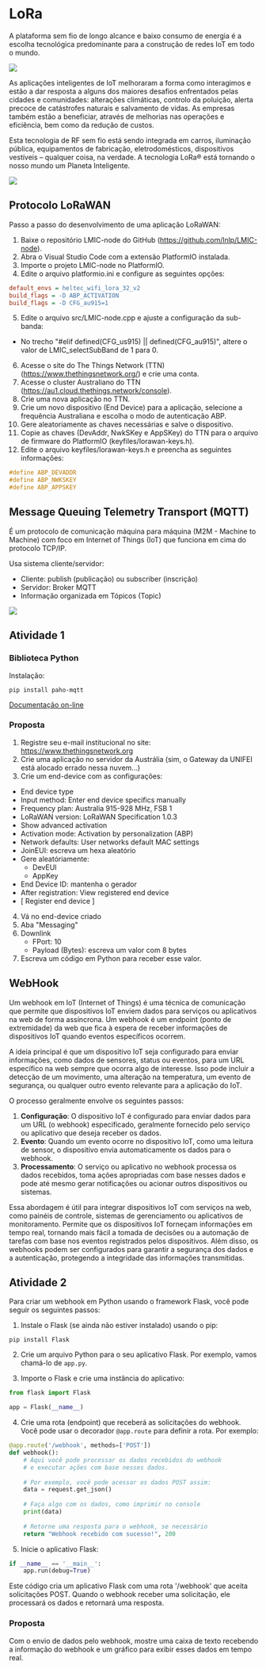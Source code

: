 # LoRa
A plataforma sem fio de longo alcance e baixo consumo de energia é a escolha tecnológica predominante para a 
construção de redes IoT em todo o mundo.

<img src="https://www.mokosmart.com/wp-content/uploads/2020/01/lorawan-technology02.jpg" />

As aplicações inteligentes de IoT melhoraram a forma como interagimos e estão a dar resposta a alguns dos maiores desafios 
enfrentados pelas cidades e comunidades: alterações climáticas, controlo da poluição, alerta precoce de catástrofes naturais 
e salvamento de vidas. As empresas também estão a beneficiar, através de melhorias nas operações e eficiência, bem como da redução de custos.

Esta tecnologia de RF sem fio está sendo integrada em carros, iluminação pública, equipamentos de fabricação, eletrodomésticos, 
dispositivos vestíveis – qualquer coisa, na verdade. A tecnologia LoRa® está tornando o nosso mundo um Planeta Inteligente.

<img src="https://tekzitel.com/wp-content/uploads/2020/04/lorawan_schema_resize.png" />

## Protocolo LoRaWAN

Passo a passo do desenvolvimento de uma aplicação LoRaWAN:
 1. Baixe o repositório LMIC-node do GitHub (https://github.com/lnlp/LMIC-node).
 2. Abra o Visual Studio Code com a extensão PlatformIO instalada.
 3. Importe o projeto LMIC-node no PlatformIO.
 4. Edite o arquivo platformio.ini e configure as seguintes opções:
```ini
default_envs = heltec_wifi_lora_32_v2
build_flags = -D ABP_ACTIVATION
build_flags = -D CFG_au915=1
```
 5. Edite o arquivo src/LMIC-node.cpp e ajuste a configuração da sub-banda:
  - No trecho "#elif defined(CFG_us915) || defined(CFG_au915)", altere o valor de LMIC_selectSubBand de 1 para 0.
 6. Acesse o site do The Things Network (TTN) (https://www.thethingsnetwork.org/) e crie uma conta.
 7. Acesse o cluster Australiano do TTN (https://au1.cloud.thethings.network/console).
 8. Crie uma nova aplicação no TTN.
 9. Crie um novo dispositivo (End Device) para a aplicação, selecione a frequência Australiana e escolha o modo de autenticação ABP.
 10. Gere aleatoriamente as chaves necessárias e salve o dispositivo.
 11. Copie as chaves (DevAddr, NwkSKey e AppSKey) do TTN para o arquivo de firmware do PlatformIO (keyfiles/lorawan-keys.h).
 5. Edite o arquivo keyfiles/lorawan-keys.h e preencha as seguintes informações:
```c
#define ABP_DEVADDR
#define ABP_NWKSKEY
#define ABP_APPSKEY
```

## Message Queuing Telemetry Transport (MQTT)

É um protocolo de comunicação máquina para máquina (M2M - Machine to Machine) com 
foco em Internet of Things (IoT) que funciona em cima do protocolo TCP/IP. 

Usa sistema cliente/servidor:
- Cliente: publish (publicação) ou subscriber (inscrição)
- Servidor: Broker MQTT
- Informação organizada em Tópicos (Topic) </br>
<img src="https://hackernoon.com/hn-images/1*-GHFC93E4ODwNc98IE5_vA.gif"/>

## Atividade 1
### Biblioteca Python

Instalação:
```console
pip install paho-mqtt
```
[Documentação on-line](https://github.com/eclipse/paho.mqtt.python/tree/master/examples)

### Proposta

1. Registre seu e-mail institucional no site: https://www.thethingsnetwork.org
2. Crie uma aplicação no servidor da Austrália (sim, o Gateway da UNIFEI está alocado errado nessa nuvem...)
3. Crie um end-device com as configurações:
 - End device type
 - Input method: Enter end device specifics manually
 - Frequency plan: Australia 915-928 MHz, FSB 1
 - LoRaWAN version: LoRaWAN Specification 1.0.3
 - Show advanced activation
 - Activation mode: Activation by personalization (ABP)
 - Network defaults: User networks default MAC settings
 - JoinEUI: escreva um hexa aleatório
 - Gere aleatóriamente:
   - DevEUI
   - AppKey
 - End Device ID: mantenha o gerador
 - After registration: View registered end device
 - [ Register end device ]
4. Vá no end-device criado
5. Aba "Messaging"
6. Downlink
   - FPort: 10
   - Payload (Bytes): escreva um valor com 8 bytes
7. Escreva um código em Python para receber esse valor.


## WebHook

Um webhook em IoT (Internet of Things) é uma técnica de comunicação que permite que 
dispositivos IoT enviem dados para serviços ou aplicativos na web de forma assíncrona. 
Um webhook é um endpoint (ponto de extremidade) da web que fica à espera de receber 
informações de dispositivos IoT quando eventos específicos ocorrem.

A ideia principal é que um dispositivo IoT seja configurado para enviar informações, 
como dados de sensores, status ou eventos, para um URL específico na web sempre que 
ocorra algo de interesse. Isso pode incluir a detecção de um movimento, uma alteração 
na temperatura, um evento de segurança, ou qualquer outro evento relevante para a 
aplicação do IoT.

O processo geralmente envolve os seguintes passos:
1. **Configuração**: O dispositivo IoT é configurado para enviar dados para um URL (o webhook) 
especificado, geralmente fornecido pelo serviço ou aplicativo que deseja receber os dados.
2. **Evento**: Quando um evento ocorre no dispositivo IoT, como uma leitura de sensor, o 
dispositivo envia automaticamente os dados para o webhook.
3. **Processamento**: O serviço ou aplicativo no webhook processa os dados recebidos, 
toma ações apropriadas com base nesses dados e pode até mesmo gerar notificações ou acionar outros dispositivos ou sistemas.

Essa abordagem é útil para integrar dispositivos IoT com serviços na web, como 
painéis de controle, sistemas de gerenciamento ou aplicativos de monitoramento. 
Permite que os dispositivos IoT forneçam informações em tempo real, tornando mais 
fácil a tomada de decisões ou a automação de tarefas com base nos eventos registrados 
pelos dispositivos. Além disso, os webhooks podem ser configurados para garantir a 
segurança dos dados e a autenticação, protegendo a integridade das informações transmitidas.

## Atividade 2

Para criar um webhook em Python usando o framework Flask, você pode seguir os seguintes passos:

1. Instale o Flask (se ainda não estiver instalado) usando o pip:
```console
pip install Flask
```

2. Crie um arquivo Python para o seu aplicativo Flask. Por exemplo, vamos chamá-lo de `app.py`.

3. Importe o Flask e crie uma instância do aplicativo:
```python
from flask import Flask

app = Flask(__name__)
```

4. Crie uma rota (endpoint) que receberá as solicitações do webhook. Você pode usar o decorador `@app.route` para definir a rota. Por exemplo:
```python
@app.route('/webhook', methods=['POST'])
def webhook():
    # Aqui você pode processar os dados recebidos do webhook
    # e executar ações com base nesses dados.
    
    # Por exemplo, você pode acessar os dados POST assim:
    data = request.get_json()
    
    # Faça algo com os dados, como imprimir no console
    print(data)
    
    # Retorne uma resposta para o webhook, se necessário
    return "Webhook recebido com sucesso!", 200
```

5. Inicie o aplicativo Flask:
```python
if __name__ == '__main__':
    app.run(debug=True)
```

Este código cria um aplicativo Flask com uma rota '/webhook' que aceita solicitações POST. Quando o webhook receber uma solicitação, ele processará os dados e retornará uma resposta.

### Proposta

Com o envio de dados pelo webhook, mostre uma caixa de texto recebendo a informação do webhook e um gráfico para exibir esses dados em tempo real.


